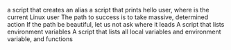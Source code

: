 a script that creates an alias
a script that prints hello user, where is the current Linux user
The path to success is to take massive, determined action
If the path be beautiful, let us not ask where it leads
A script that lists environment variables
A script that lists all local variables and environment variable, and functions
